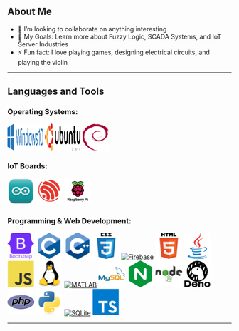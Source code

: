 ## About Me
- 👯 I’m looking to collaborate on anything interesting
- 🥅 My Goals: Learn more about Fuzzy Logic, SCADA Systems, and IoT Server Industries
- ⚡ Fun fact: I love playing games, designing electrical circuits, and playing the violin

---

## Languages and Tools

### Operating Systems:
<a href="https://microsoft.com/en-us/software-download/windows10"><img src="img/windows-10-seeklogo.png" alt="Windows" width="80" height="60"></a>
<a href="https://ubuntu.com"><img src="img/ubuntu-linux-l-seeklogo.png" alt="Ubuntu" width="80" height="60"></a>
<a href="https://www.debian.org/"><img src="img/debian-seeklogo.svg" alt="debian" width="60" height="60"></a>

### IoT Boards:
<a href="https://www.arduino.cc/"><img src="img/arduino-ide-seeklogo.svg" alt="Arduino" width="60" height="60"></a>
<a href="https://www.espressif.com/"><img src="img/espressif-systems-seeklogo.svg" width="60" height="60"></a>
<a href="https://raspberrypi.com"><img src="img/raspi-logo.png" alt="RaspberryPi" width="60" height="60"></a>

### Programming & Web Development:
<a href="https://getbootstrap.com"><img src="https://raw.githubusercontent.com/devicons/devicon/master/icons/bootstrap/bootstrap-plain-wordmark.svg" alt="Bootstrap" width="60" height="60"></a>
<a href="https://www.cprogramming.com/"><img src="https://raw.githubusercontent.com/devicons/devicon/master/icons/c/c-original.svg" alt="C" width="60" height="60"></a>
<a href="https://www.w3schools.com/cpp/"><img src="https://raw.githubusercontent.com/devicons/devicon/master/icons/cplusplus/cplusplus-original.svg" alt="C++" width="60" height="60"></a>
<a href="https://www.w3schools.com/css/"><img src="https://raw.githubusercontent.com/devicons/devicon/master/icons/css3/css3-original-wordmark.svg" alt="CSS3" width="60" height="60"></a>
<a href="https://firebase.google.com/"><img src="https://www.vectorlogo.zone/logos/firebase/firebase-icon.svg" alt="Firebase" width="60" height="60"></a>
<a href="https://www.w3schools.com/html/"><img src="https://raw.githubusercontent.com/devicons/devicon/master/icons/html5/html5-original-wordmark.svg" alt="HTML5" width="60" height="60"></a>
<a href="https://www.java.com"><img src="https://raw.githubusercontent.com/devicons/devicon/master/icons/java/java-original.svg" alt="Java" width="60" height="60"></a>
<a href="https://developer.mozilla.org/en-US/docs/Web/JavaScript"><img src="https://raw.githubusercontent.com/devicons/devicon/master/icons/javascript/javascript-original.svg" alt="JavaScript" width="60" height="60"></a>
<a href="https://www.linux.org/"><img src="https://raw.githubusercontent.com/devicons/devicon/master/icons/linux/linux-original.svg" alt="Linux" width="60" height="60"></a>
<a href="https://www.mathworks.com/"><img src="https://upload.wikimedia.org/wikipedia/commons/2/21/Matlab_Logo.png" alt="MATLAB" width="60" height="60"></a>
<a href="https://www.mysql.com/"><img src="https://raw.githubusercontent.com/devicons/devicon/master/icons/mysql/mysql-original-wordmark.svg" alt="MySQL" width="60" height="60"></a>
<a href="https://www.nginx.com"><img src="https://raw.githubusercontent.com/devicons/devicon/master/icons/nginx/nginx-original.svg" alt="Nginx" width="60" height="60"></a>
<a href="https://nodejs.org"><img src="https://raw.githubusercontent.com/devicons/devicon/master/icons/nodejs/nodejs-original-wordmark.svg" alt="Node.js" width="60" height="60"></a>
<a href="https://deno.com"><img src="https://raw.githubusercontent.com/devicons/devicon/master/icons/denojs/denojs-original-wordmark.svg" alt="Deno" width="60" height="60"></a>
<a href="https://www.php.net"><img src="https://raw.githubusercontent.com/devicons/devicon/master/icons/php/php-original.svg" alt="PHP" width="60" height="60"></a>
<a href="https://www.python.org"><img src="https://raw.githubusercontent.com/devicons/devicon/master/icons/python/python-original.svg" alt="Python" width="60" height="60"></a>
<a href="https://www.sqlite.org/"><img src="https://www.vectorlogo.zone/logos/sqlite/sqlite-icon.svg" alt="SQLite" width="60" height="60"></a>
<a href="https://www.typescriptlang.org/"><img src="https://raw.githubusercontent.com/devicons/devicon/master/icons/typescript/typescript-original.svg" alt="TypeScript" width="60" height="60"></a>

---
